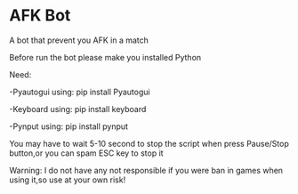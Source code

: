 # AFK Bot
A bot that prevent you AFK in a match 

Before run the bot please make you installed Python 

Need:

-Pyautogui using: pip install Pyautogui

-Keyboard using: pip install keyboard

-Pynput using: pip install pynput


You may have to wait 5-10 second to stop the script when press Pause/Stop button,or you can spam ESC key to stop it

Warning: I do not have any not responsible if you were ban in games when using it,so use at your own risk!
